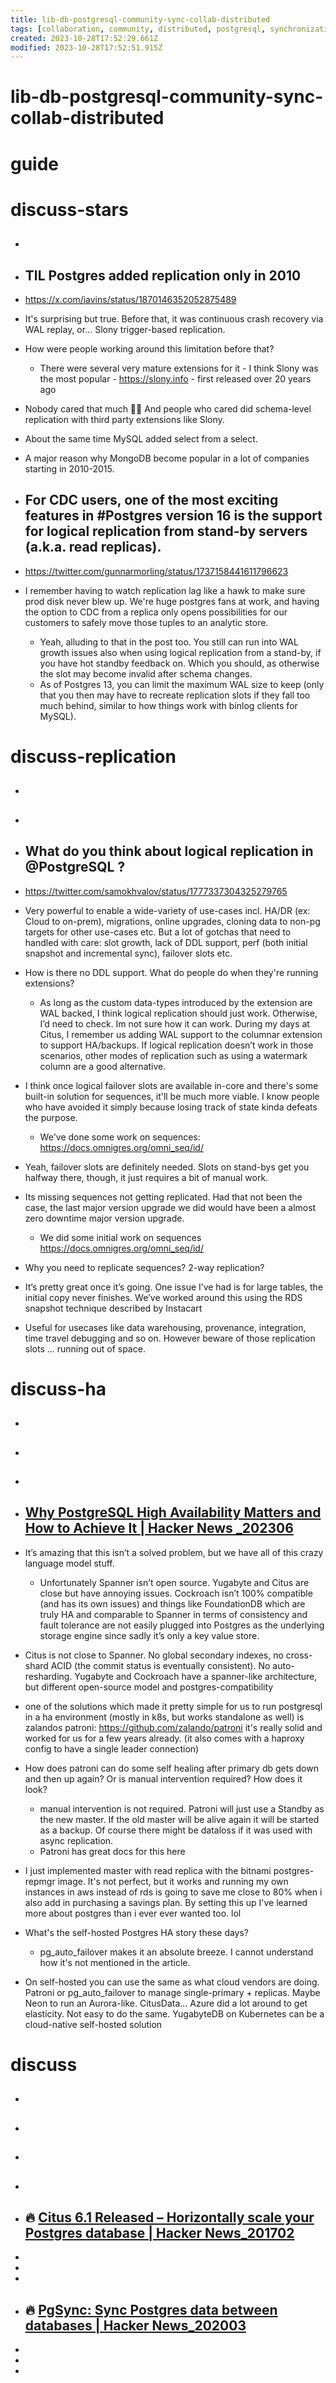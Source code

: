 ```yaml
---
title: lib-db-postgresql-community-sync-collab-distributed
tags: [collaboration, community, distributed, postgresql, synchronization]
created: 2023-10-28T17:52:29.661Z
modified: 2023-10-28T17:52:51.915Z
---
```


# lib-db-postgresql-community-sync-collab-distributed

# guide

# discuss-stars
- ## 

- ## TIL Postgres added replication only in 2010
- https://x.com/iavins/status/1870146352052875489
- It's surprising but true. Before that, it was continuous crash recovery via WAL replay, or... Slony trigger-based replication.

- How were people working around this limitation before that?
  - There were several very mature extensions for it - I think Slony was the most popular - https://slony.info - first released over 20 years ago
- Nobody cared that much 🤷‍♂️ And people who cared did schema-level replication with third party extensions like Slony.

- About the same time MySQL added select from a select.

- A major reason why MongoDB become popular in a lot of companies starting in 2010-2015.

- ## For CDC users, one of the most exciting features in #Postgres version 16 is the support for logical replication from stand-by servers (a.k.a. read replicas). 
- https://twitter.com/gunnarmorling/status/1737158441611796623
- I remember having to watch replication lag like a hawk to make sure prod disk never blew up. We're huge postgres fans at work, and having the option to CDC from a replica only opens possibilities for our customers to safely move those tuples to an analytic store.
  - Yeah, alluding to that in the post too. You still can run into WAL growth issues also when using logical replication from a stand-by, if you have hot standby feedback on. Which you should, as otherwise the slot may become invalid after schema changes.
  - As of Postgres 13, you can limit the maximum WAL size to keep (only that you then may have to recreate replication slots if they fall too much behind, similar to how things work with binlog clients for MySQL).

# discuss-replication
- ## 

- ## 

- ## What do you think about logical replication in @PostgreSQL ?
- https://twitter.com/samokhvalov/status/1777337304325279765
- Very powerful to enable a wide-variety of use-cases incl. HA/DR (ex: Cloud to on-prem), migrations, online upgrades, cloning data to non-pg targets for other use-cases etc. But a lot of gotchas that need to handled with care: slot growth, lack of DDL support, perf (both initial snapshot and incremental sync), failover slots etc.
- How is there no DDL support. What do people do when they're running extensions?
  - As long as the custom data-types introduced by the extension are WAL backed, I think logical replication should just work. Otherwise, I’d need to check. Im not sure how it can work. During my days at Citus, I remember us adding WAL support to the columnar extension to support HA/backups. If logical replication doesn’t work in those scenarios, other modes of replication such as using a watermark column are a good alternative.

- I think once logical failover slots are available in-core and there's some built-in solution for sequences, it'll be much more viable. I know people who have avoided it simply because losing track of state kinda defeats the purpose.
  - We've done some work on sequences: https://docs.omnigres.org/omni_seq/id/
- Yeah, failover slots are definitely needed. Slots on stand-bys get you halfway there, though, it just requires a bit of manual work. 

- Its missing sequences not getting replicated. Had that not been the case, the last major version upgrade we did would have been a almost zero downtime major version upgrade.
  - We did some initial work on sequences https://docs.omnigres.org/omni_seq/id/
- Why you need to replicate sequences? 2-way replication?

- It’s pretty great once it’s going. One issue I’ve had is for large tables, the initial copy never finishes. We’ve worked around this using the RDS snapshot technique described by Instacart

- Useful for usecases like data warehousing, provenance, integration, time travel debugging and so on. However beware of those replication slots ... running out of space.
# discuss-ha
- ## 

- ## 

- ## 

- ## [Why PostgreSQL High Availability Matters and How to Achieve It | Hacker News _202306](https://news.ycombinator.com/item?id=36328148)
- It’s amazing that this isn’t a solved problem, but we have all of this crazy language model stuff.
  - Unfortunately Spanner isn’t open source. Yugabyte and Citus are close but have annoying issues. Cockroach isn’t 100% compatible (and has its own issues) and things like FoundationDB which are truly HA and comparable to Spanner in terms of consistency and fault tolerance are not easily plugged into Postgres as the underlying storage engine since sadly it’s only a key value store.
- Citus is not close to Spanner. No global secondary indexes, no cross-shard ACID (the commit status is eventually consistent). No auto-resharding. Yugabyte and Cockroach have a spanner-like architecture, but different open-source model and postgres-compatibility

- one of the solutions which made it pretty simple for us to run postgresql in a ha environment (mostly in k8s, but works standalone as well) is zalandos patroni: https://github.com/zalando/patroni it's really solid and worked for us for a few years already. (it also comes with a haproxy config to have a single leader connection)
- How does patroni can do some self healing after primary db gets down and then up again? Or is manual intervention required? How does it look?
  - manual intervention is not required. Patroni will just use a Standby as the new master. If the old master will be alive again it will be started as a backup. Of course there might be dataloss if it was used with async replication.
  - Patroni has great docs for this here

- I just implemented master with read replica with the bitnami postgres-repmgr image. It's not perfect, but it works and running my own instances in aws instead of rds is going to save me close to 80% when i also add in purchasing a savings plan. By setting this up I've learned more about postgres than i ever ever wanted too. lol

- What's the self-hosted Postgres HA story these days?
  - pg_auto_failover makes it an absolute breeze. I cannot understand how it's not mentioned in the article.
- On self-hosted you can use the same as what cloud vendors are doing. Patroni or pg_auto_failover to manage single-primary + replicas. Maybe Neon to run an Aurora-like. CitusData... Azure did a lot around to get elasticity. Not easy to do the same. YugabyteDB on Kubernetes can be a cloud-native self-hosted solution
# discuss
- ## 

- ## 

- ## 

- ## 

- ## 🔥 [Citus 6.1 Released – Horizontally scale your Postgres database | Hacker News_201702](https://news.ycombinator.com/item?id=13662166)
- 
- 
- 

- ## 🔥 [PgSync: Sync Postgres data between databases | Hacker News_202003](https://news.ycombinator.com/item?id=22676112)
- 
- 
- 
